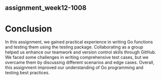 ## assignment_week12-1008
# Conclusion
In this assignment, we gained practical experience in writing Go functions and testing them using the testing package. Collaborating as a group helped us enhance our teamwork and version control skills through GitHub. We faced some challenges in writing comprehensive test cases, but we overcame them by discussing different scenarios and edge cases. Overall, this assignment improved our understanding of Go programming and testing best practices.

